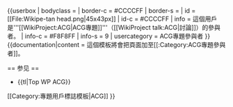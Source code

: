 {{userbox
| bodyclass = 
| border-c = #CCCCFF
| border-s = 
| id = [[File:Wikipe-tan head.png|45x43px]]
| id-c = #CCCCFF
| info = 這個用戶是'''[[WikiProject:ACG|ACG專題]]'''（[[WikiProject talk:ACG|討論]]）的參與者。
| info-c = #F8F8FF
| info-s = 9
| usercategory = ACG專題參與者
}}<noinclude>{{documentation|content = 
這個模板將會把頁面加至[[:Category:ACG專題參與者]]。

== 参见 ==
* {{tl|Top WP ACG}}

[[Category:專題用戶標誌模板|ACG]]
}}</noinclude>